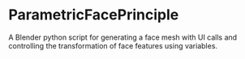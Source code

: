 # ParametricFacePrinciple
A Blender python script for generating a face mesh with UI calls and controlling the transformation of face features using variables.
